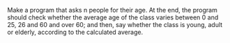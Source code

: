 Make a program that asks n people for their age. At the end, the program should check whether the average age of the class varies between 0 and 25, 26 and 60 and over 60; and then, say whether the class is young, adult or elderly, according to the calculated average.